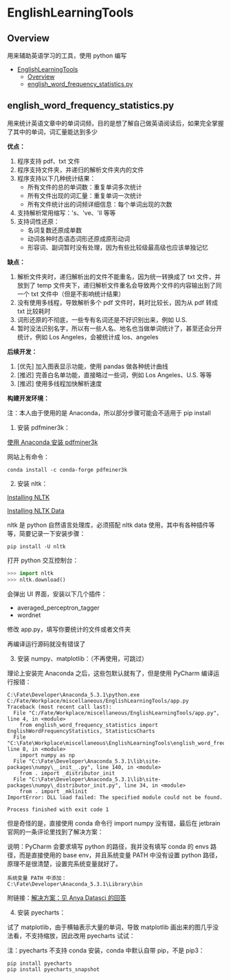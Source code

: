 # EnglishLearningTools

## Overview

用来辅助英语学习的工具，使用 python 编写

- [EnglishLearningTools](#EnglishLearningTools)
  - [Overview](#Overview)
  - [english_word_frequency_statistics.py](#english_word_frequency_statistics.py)

## english_word_frequency_statistics.py

用来统计英语文章中的单词词频，目的是想了解自己做英语阅读后，如果完全掌握了其中的单词，词汇量能达到多少

**优点：**

1. 程序支持 pdf、txt 文件
2. 程序支持文件夹，并递归的解析文件夹内的文件
3. 程序支持以下几种统计结果：
   - 所有文件的总的单词数：重复单词多次统计
   - 所有文件出现的词汇量：重复单词一次统计
   - 所有文件统计出的词频详细信息：每个单词出现的次数
4. 支持解析常用缩写：'s、've、'll 等等
5. 支持词性还原：
   - 名词复数还原成单数
   - 动词各种时态语态词形还原成原形动词
   - 形容词、副词暂时没有处理，因为有些比较级最高级也应该单独记忆

**缺点：**

1. 解析文件夹时，递归解析出的文件不能重名，因为统一转换成了 txt 文件，并放到了 temp 文件夹下，递归解析文件重名会导致两个文件的内容输出到了同一个 txt 文件中（但是不影响统计结果）
2. 没有使用多线程，导致解析多个 pdf 文件时，耗时比较长，因为从 pdf 转成 txt 比较耗时
3. 词形还原的不彻底，一些专有名词还是不好识别出来，例如 U.S.
4. 暂时没法识别名字，所以有一些人名、地名也当做单词统计了，甚至还会分开统计，例如 Los Angeles，会被统计成 los、angeles

**后续开发：**

1. [优先] 加入图表显示功能，使用 pandas 做各种统计曲线
2. [推迟] 完善白名单功能，直接略过一些词，例如 Los Angeles、U.S. 等等
3. [推迟] 使用多线程加快解析速度

**构建开发环境：**

注：本人由于使用的是 Anaconda，所以部分步骤可能会不适用于 pip install

1) 安装 pdfminer3k：

[使用 Anaconda 安装 pdfminer3k](https://anaconda.org/conda-forge/pdfminer3k)

网站上有命令：
```shell
conda install -c conda-forge pdfminer3k
```

2) 安装 nltk：

[Installing NLTK](http://www.nltk.org/install.html)

[Installing NLTK Data](http://www.nltk.org/data.html)

nltk 是 python 自然语言处理库，必须搭配 nltk data 使用，其中有各种插件等等，简要记录一下安装步骤：

```shell
pip install -U nltk
```

打开 python 交互控制台：

```python
>>> import nltk
>>> nltk.download()
```

会弹出 UI 界面，安装以下几个插件：
- averaged_perceptron_tagger
- wordnet

修改 app.py，填写你要统计的文件或者文件夹

再编译运行源码就没有错误了

3) 安装 numpy、matplotlib：（不再使用，可跳过）

理论上安装完 Anaconda 之后，这些包默认就有了，但是使用 PyCharm 编译运行报错：

```
C:\Fate\Developer\Anaconda_5.3.1\python.exe C:/Fate/Workplace/miscellaneous/EnglishLearningTools/app.py
Traceback (most recent call last):
  File "C:/Fate/Workplace/miscellaneous/EnglishLearningTools/app.py", line 4, in <module>
    from english_word_frequency_statistics import EnglishWordFrequencyStatistics, StatisticsCharts
  File "C:\Fate\Workplace\miscellaneous\EnglishLearningTools\english_word_frequency_statistics.py", line 8, in <module>
    import numpy as np
  File "C:\Fate\Developer\Anaconda_5.3.1\lib\site-packages\numpy\__init__.py", line 140, in <module>
    from . import _distributor_init
  File "C:\Fate\Developer\Anaconda_5.3.1\lib\site-packages\numpy\_distributor_init.py", line 34, in <module>
    from . import _mklinit
ImportError: DLL load failed: The specified module could not be found.

Process finished with exit code 1
```

但是奇怪的是，直接使用 conda 命令行 import numpy 没有错，最后在 jetbrain 官网的一条评论里找到了解决方案：

说明：PyCharm 会要求填写 python 的路径，我并没有填写 conda 的 envs 路径，而是直接使用的 base env，并且系统变量 PATH 中没有设置 python 路径，原理不是很清楚，设置完系统变量就好了。

```
系统变量 PATH 中添加：
C:\Fate\Developer\Anaconda_5.3.1\Library\bin
```

附链接：[解决方案：见 Anya Datasci 的回答](https://intellij-support.jetbrains.com/hc/en-us/community/posts/360001194720-Numpy-import-error-in-PyCharm-Importing-the-multiarray-numpy-extension-module-failed-)

4) 安装 pyecharts：

试了 matplotlib，由于横轴表示大量的单词，导致 matplotlib 画出来的图几乎没法看，不支持缩放，因此改用 pyecharts 试试：

注：pyecharts 不支持 conda 安装，conda 中默认自带 pip，不是 pip3：

```
pip install pyecharts
pip install pyecharts_snapshot
```

